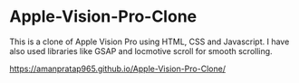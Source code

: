 # Apple-Vision-Pro-Clone

This is a clone of Apple Vision Pro using HTML, CSS and Javascript.
I have also used libraries like GSAP and locmotive scroll for smooth scrolling.

https://amanpratap965.github.io/Apple-Vision-Pro-Clone/
